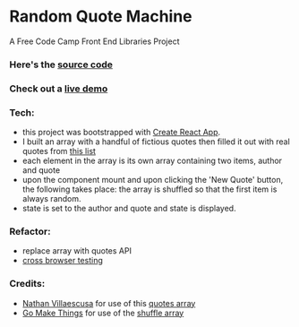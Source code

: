 # Random Quote Machine
A Free Code Camp Front End Libraries Project 

### Here's the [source code](https://github.com/will-sherman/random-quote-machine)
### Check out a [live demo](https://rqmfcc.netlify.com/) 

<!-- ### Screenshots:
<!-- <img src="./screenshot_01.png" alt="example" width="10%" height="10%" style="border: none"> 
<img src="./screenshot_02.png" alt="example" width="30%" height="30%" style="border: none"> -->

### Tech:
 - this project was bootstrapped with [Create React App](https://github.com/facebook/create-react-app).
 - I built an array with a handful of fictious quotes then filled it out with real quotes from [this list](https://gist.github.com/signed0/d70780518341e1396e11)
 - each element in the array is its own array containing two items, author and quote
 - upon the component mount and upon clicking the 'New Quote' button, the following takes place:  the array is shuffled so that the first item is always random. 
 - state is set to the author and quote and state is displayed.
     
### Refactor: 
 - replace array with quotes API
 - [cross browser testing](https://developer.mozilla.org/en-US/docs/Learn/Tools_and_testing/Cross_browser_testing/Introduction)

### Credits:
- [Nathan Villaescusa](https://gist.github.com/signed0) for use of this [quotes array](https://gist.github.com/signed0/d70780518341e1396e11)
- [Go Make Things](https://gomakethings.com/) for use of the [shuffle array](https://gomakethings.com/how-to-shuffle-an-array-with-vanilla-js/)